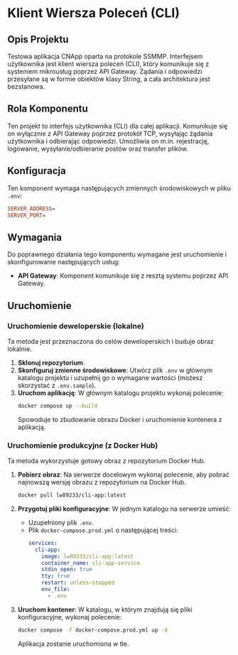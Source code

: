 # Klient Wiersza Poleceń (CLI)

## Opis Projektu

Testowa aplikacja CNApp oparta na protokole SSMMP. Interfejsem użytkownika jest klient wiersza poleceń (CLI), który komunikuje się z systemem mikrousług poprzez API Gateway. Żądania i odpowiedzi przesyłane są w formie obiektów klasy String, a cała architektura jest bezstanowa.

## Rola Komponentu

Ten projekt to interfejs użytkownika (CLI) dla całej aplikacji. Komunikuje się on wyłącznie z API Gateway poprzez protokół TCP, wysyłając żądania użytkownika i odbierając odpowiedzi. Umożliwia on m.in. rejestrację, logowanie, wysyłanie/odbieranie postów oraz transfer plików.

## Konfiguracja

Ten komponent wymaga następujących zmiennych środowiskowych w pliku `.env`:
```ini
SERVER_ADDRESS=
SERVER_PORT=
```
## Wymagania

Do poprawnego działania tego komponentu wymagane jest uruchomienie i skonfigurowanie następujących usług:

* **API Gateway**: Komponent komunikuje się z resztą systemu poprzez API Gateway.

## Uruchomienie

### Uruchomienie deweloperskie (lokalne)

Ta metoda jest przeznaczona do celów deweloperskich i buduje obraz lokalnie.

1.  **Sklonuj repozytorium**.
2.  **Skonfiguruj zmienne środowiskowe**: Utwórz plik `.env` w głównym katalogu projektu i uzupełnij go o wymagane wartości (możesz skorzystać z `.env.sample`).
3.  **Uruchom aplikację**: W głównym katalogu projektu wykonaj polecenie:
    ```bash
    docker compose up --build
    ```
    Spowoduje to zbudowanie obrazu Docker i uruchomienie kontenera z aplikacją.

### Uruchomienie produkcyjne (z Docker Hub)

Ta metoda wykorzystuje gotowy obraz z repozytorium Docker Hub.

1.  **Pobierz obraz**: Na serwerze docelowym wykonaj polecenie, aby pobrać najnowszą wersję obrazu z repozytorium na Docker Hub.
    ```bash
    docker pull lw89233/cli-app:latest
    ```

2.  **Przygotuj pliki konfiguracyjne**: W jednym katalogu na serwerze umieść:
    * Uzupełniony plik `.env`.
    * Plik `docker-compose.prod.yml` o następującej treści:
        ```yaml
        services:
          cli-app:
            image: lw89233/cli-app:latest
            container_name: cli-app-service
            stdin_open: true
            tty: true
            restart: unless-stopped
            env_file:
              - .env
        ```

3.  **Uruchom kontener**: W katalogu, w którym znajdują się pliki konfiguracyjne, wykonaj polecenie:
    ```bash
    docker compose -f docker-compose.prod.yml up -d
    ```
    Aplikacja zostanie uruchomiona w tle.